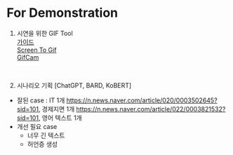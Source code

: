 


# For Demonstration

1. 시연을 위한 GIF Tool <br>
  [가이드](https://caresser.tistory.com/18) <br>
  [Screen To Gif](https://www.screentogif.com/) <br>
  [GifCam](http://blog.bahraniapps.com/gifcam/)<br>


<br>

2. 시나리오 기획 [ChatGPT, BARD, KoBERT]
 - 잘된 case  : IT 1개 https://n.news.naver.com/article/020/0003502645?sid=101,
               경제지면 1개  https://n.news.naver.com/article/022/0003821532?sid=101, 
               영어 텍스트 1개
 - 개선 필요 case 
   - 너무 긴 텍스트  
   - 허언증 생성 